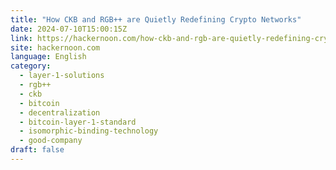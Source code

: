 ```yaml
---
title: "How CKB and RGB++ are Quietly Redefining Crypto Networks"
date: 2024-07-10T15:00:15Z
link: https://hackernoon.com/how-ckb-and-rgb-are-quietly-redefining-crypto-networks?source=rss&utm_medium=RSS&utm_source=news.12bit.vn
site: hackernoon.com
language: English
category:
  - layer-1-solutions
  - rgb++
  - ckb
  - bitcoin
  - decentralization
  - bitcoin-layer-1-standard
  - isomorphic-binding-technology
  - good-company
draft: false
---
```

